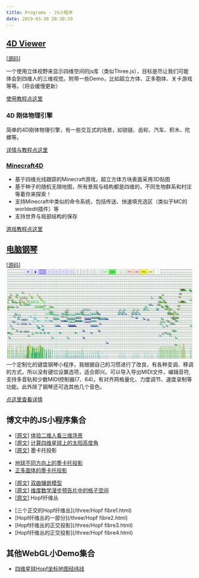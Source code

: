 ```yaml
---
title: Programs - JS小程序
date: 2019-03-30 20:30:29
---
```

## [4D Viewer](/4dViewer/) 
[[源码](https://github.com/wxyhly/4dViewer)]

一个使用立体视野来显示四维空间的js库（类似Three.js），目标是尽让我们可能体会到四维人的三维视觉。附带一些Demo，比如超立方体、正多胞体、关卡游戏等等。（将会缓慢更新）

[使用教程点这里](/archives/eye3d/)

### 4D 刚体物理引擎
简单的4D刚体物理引擎，有一些交互式的场景，如锁链、齿轮、汽车、积木、陀螺等。

[详情与教程点这里](/archives/newton4/)

### [Minecraft4D](/4dViewer/minecraft4d/) 
- 基于四维光线跟踪的Minecraft游戏，超立方体方块表面采用3D贴图
- 基于种子的随机无限地图，所有景观与结构都是四维的，不同生物群系和村庄等着你来探索！
- 支持Minecraft中类似的命令系统，包括传送、快速填充选区（类似于MC的worldedit插件）等
- 支持世界与局部结构的保存

[游戏教程点这里](/archives/mc4tutorial/)


## [电脑钢琴](/Eop/) 
[[源码](https://github.com/wxyhly/Eop)]
![编辑钢琴“两只老虎”截图](img/eop.png)
一个定制化的键盘钢琴小程序，我根据自己的习惯进行了改良，有各种变调、移调的方式，所以没有键位设置选项，适合即兴。可以导入导出MIDI文件，编辑音符,支持多音轨和少数MIDI控制器(7、64)，有对齐网格量化、力度调节、速度录制等功能。此外除了钢琴还可选其他几个音色。

[点这里查看详情](/archives/Eop-Analogue/)

## 博文中的JS小程序集合
- [[原文](/archives/eye2d/)] [体验二维人看三维场景](/three/3dviewer42der.html)
- [[原文](/archives/orbit4d/)] [计算四维星球上的太阳高度角](/three/4dOrbit.html)
- [[原文](/archives/projearth/)] 墨卡托投影
 + [地球不同方向上的墨卡托投影](/three/shaderEarth.html)
 + [正多面体的墨卡托投影](/three/ployhedralEarth.html)
- [[原文](/archives/escher1/)] [双曲镶嵌模型](/three/HyperbolicSpace.html)
- [[原文](/archives/josleys4ds/)] [维度数学漫步预告片中的格子空间](/three/LatticeViewer.html)
- [[原文](/archives/fibration4ds/)] Hopf纤维丛
 + [三个正交的Hopf纤维丛](/three/Hopf fibre1.html)
 + [Hopf纤维丛的一部分](/three/Hopf fibre2.html)
 + [Hopf纤维丛的正交投影](/three/Hopf fibre3.html)
 + [Hopf纤维丛的正交投影](/three/Hopf fibre4.html)


## 其他WebGL小Demo集合
- [四维星球Hopf坐标地图经纬线](/three/mercator.html)

